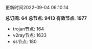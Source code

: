 更新时间2022-09-04 06:10:14

**总订阅: 64**
**总节点: 9413**
**有效节点: 1977**
- trojan节点: 164
- v2ray节点: 1633
- ss节点: 180

